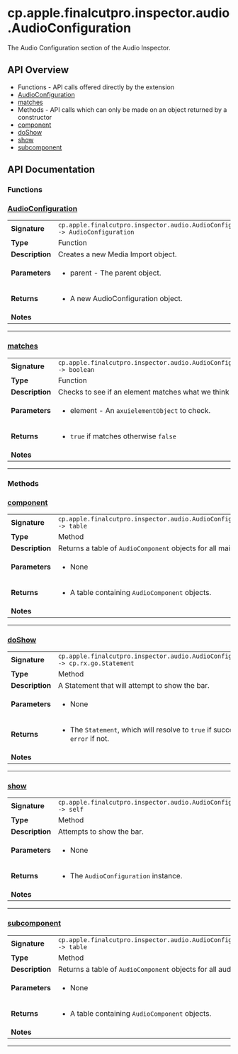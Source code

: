# cp.apple.finalcutpro.inspector.audio.AudioConfiguration

The Audio Configuration section of the Audio Inspector.

## API Overview
* Functions - API calls offered directly by the extension
 * [AudioConfiguration](#AudioConfiguration)
 * [matches](#matches)
* Methods - API calls which can only be made on an object returned by a constructor
 * [component](#component)
 * [doShow](#doShow)
 * [show](#show)
 * [subcomponent](#subcomponent)

## API Documentation

### Functions


### [AudioConfiguration](#AudioConfiguration)

|                                             |                                                                                     |
| --------------------------------------------|-------------------------------------------------------------------------------------|
| **Signature**                               | `cp.apple.finalcutpro.inspector.audio.AudioConfiguration(parent) -> AudioConfiguration`                                                                    |
| **Type**                                    | Function                                                                     |
| **Description**                             | Creates a new Media Import object.                                                                     |
| **Parameters**                              | <ul><li>parent - The parent object.</li></ul> |
| **Returns**                                 | <ul><li>A new AudioConfiguration object.</li></ul>          |
| **Notes**                                   | <ul></ul>                |

---

### [matches](#matches)

|                                             |                                                                                     |
| --------------------------------------------|-------------------------------------------------------------------------------------|
| **Signature**                               | `cp.apple.finalcutpro.inspector.audio.AudioConfiguration.matches(element) -> boolean`                                                                    |
| **Type**                                    | Function                                                                     |
| **Description**                             | Checks to see if an element matches what we think it should be.                                                                     |
| **Parameters**                              | <ul><li>element - An `axuielementObject` to check.</li></ul> |
| **Returns**                                 | <ul><li>`true` if matches otherwise `false`</li></ul>          |
| **Notes**                                   | <ul></ul>                |

---
### Methods


### [component](#component)

|                                             |                                                                                     |
| --------------------------------------------|-------------------------------------------------------------------------------------|
| **Signature**                               | `cp.apple.finalcutpro.inspector.audio.AudioConfiguration:component() -> table`                                                                    |
| **Type**                                    | Method                                                                     |
| **Description**                             | Returns a table of `AudioComponent` objects for all main audio components.                                                                     |
| **Parameters**                              | <ul><li>None</li></ul> |
| **Returns**                                 | <ul><li>A table containing `AudioComponent` objects.</li></ul>          |
| **Notes**                                   | <ul></ul>                |

---

### [doShow](#doShow)

|                                             |                                                                                     |
| --------------------------------------------|-------------------------------------------------------------------------------------|
| **Signature**                               | `cp.apple.finalcutpro.inspector.audio.AudioConfiguration:doShow() -> cp.rx.go.Statement`                                                                    |
| **Type**                                    | Method                                                                     |
| **Description**                             | A Statement that will attempt to show the bar.                                                                     |
| **Parameters**                              | <ul><li>None</li></ul> |
| **Returns**                                 | <ul><li>The `Statement`, which will resolve to `true` if successful, or send an `error` if not.</li></ul>          |
| **Notes**                                   | <ul></ul>                |

---

### [show](#show)

|                                             |                                                                                     |
| --------------------------------------------|-------------------------------------------------------------------------------------|
| **Signature**                               | `cp.apple.finalcutpro.inspector.audio.AudioConfiguration:show() -> self`                                                                    |
| **Type**                                    | Method                                                                     |
| **Description**                             | Attempts to show the bar.                                                                     |
| **Parameters**                              | <ul><li>None</li></ul> |
| **Returns**                                 | <ul><li>The `AudioConfiguration` instance.</li></ul>          |
| **Notes**                                   | <ul></ul>                |

---

### [subcomponent](#subcomponent)

|                                             |                                                                                     |
| --------------------------------------------|-------------------------------------------------------------------------------------|
| **Signature**                               | `cp.apple.finalcutpro.inspector.audio.AudioConfiguration:subcomponent() -> table`                                                                    |
| **Type**                                    | Method                                                                     |
| **Description**                             | Returns a table of `AudioComponent` objects for all audio subcomponents.                                                                     |
| **Parameters**                              | <ul><li>None</li></ul> |
| **Returns**                                 | <ul><li>A table containing `AudioComponent` objects.</li></ul>          |
| **Notes**                                   | <ul></ul>                |

---
